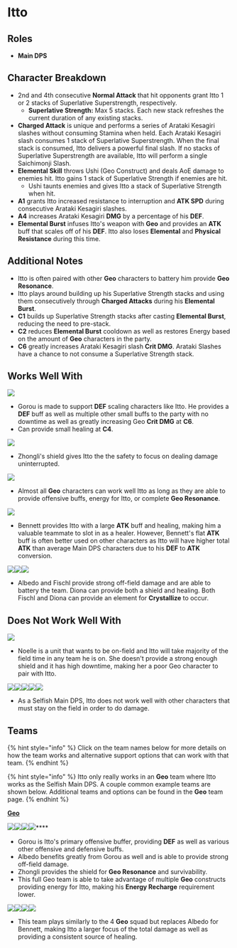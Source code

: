 # Itto

## **Roles**

* **Main DPS**

## **Character Breakdown**

* 2nd and 4th consecutive **Normal Attack** that hit opponents grant Itto 1 or 2 stacks of Superlative Superstrength, respectively.&#x20;
  * **Superlative Strength:** Max 5 stacks. Each new stack refreshes the current duration of any existing stacks.
* **Charged Attack** is unique and performs a series of Arataki Kesagiri slashes without consuming Stamina when held. Each Arataki Kesagiri slash consumes 1 stack of Superlative Superstrength. When the final stack is consumed, Itto delivers a powerful final slash. If no stacks of Superlative Superstrength are available, Itto will perform a single Saichimonji Slash.
* **Elemental Skill** throws Ushi (Geo Construct) and deals AoE damage to enemies hit. Itto gains 1 stack of Superlative Strength if enemies are hit.
  * Ushi taunts enemies and gives Itto a stack of Superlative Strength when hit.
* **A1** grants Itto increased resistance to interruption and **ATK SPD** during consecutive Arataki Kesagiri slashes.
* **A4** increases Arataki Kesagiri **DMG** by a percentage of his **DEF**.
* **Elemental Burst** infuses Itto's weapon with **Geo** and provides an **ATK** buff that scales off of his **DEF**. Itto also loses **Elemental** and **Physical Resistance** during this time.

## **Additional Notes**

* Itto is often paired with other **Geo** characters to battery him provide **Geo Resonance**.
* Itto plays around building up his Superlative Strength stacks and using them consecutively through **Charged Attacks** during his **Elemental Burst**.
* **C1** builds up Superlative Strength stacks after casting **Elemental Burst**, reducing the need to pre-stack.
* **C2** reduces **Elemental Burst** cooldown as well as restores Energy based on the amount of **Geo** characters in the party.
* **C6** greatly increases Arataki Kesagiri slash **Crit DMG**. Arataki Slashes have a chance to not consume a Superlative Strength stack.

## Works Well With

![](../../.gitbook/assets/UI\_AvatarIcon\_Gorou.png)

* Gorou is made to support **DEF** scaling characters like Itto. He provides a **DEF** buff as well as multiple other small buffs to the party with no downtime as well as greatly increasing Geo **Crit DMG** at **C6**.
* Can provide small healing at **C4**.

![](../../.gitbook/assets/UI\_AvatarIcon\_Zhongli.png)

* Zhongli's shield gives Itto the the safety to focus on dealing damage uninterrupted.

![](../../.gitbook/assets/Element\_Geo.webp)

* Almost all **Geo** characters can work well Itto as long as they are able to provide offensive buffs, energy for Itto, or complete **Geo Resonance**.

![](../../.gitbook/assets/UI\_AvatarIcon\_Bennett.png)

* Bennett provides Itto with a large **ATK** buff and healing, making him a valuable teammate to slot in as a healer. However, Bennett's flat **ATK** buff is often better used on other characters as Itto will have higher total **ATK** than average Main DPS characters due to his **DEF** to **ATK** conversion.

![](../../.gitbook/assets/UI\_AvatarIcon\_Albedo.png)![](../../.gitbook/assets/UI\_AvatarIcon\_Fischl.png)![](../../.gitbook/assets/UI\_AvatarIcon\_Diona.png)

* Albedo and Fischl provide strong off-field damage and are able to battery the team. Diona can provide both a shield and healing. Both Fischl and Diona can provide an element for **Crystallize** to occur.

## Does Not Work Well With

![](../../.gitbook/assets/UI\_AvatarIcon\_Noelle.png)

* Noelle is a unit that wants to be on-field and Itto will take majority of the field time in any team he is on. She doesn't provide a strong enough shield and it has high downtime, making her a poor Geo character to pair with Itto.

![](../../.gitbook/assets/UI\_AvatarIcon\_Hutao.png)![](../../.gitbook/assets/UI\_AvatarIcon\_Tartaglia.png)![](../../.gitbook/assets/UI\_AvatarIcon\_Keqing.png)![](../../.gitbook/assets/UI\_AvatarIcon\_Xiao.png)![](../../.gitbook/assets/UI\_AvatarIcon\_Eula.png)

* As a Selfish Main DPS, Itto does not work well with other characters that must stay on the field in order to do damage.

## **Teams**

{% hint style="info" %}
Click on the team names below for more details on how the team works and alternative support options that can work with that team.
{% endhint %}

{% hint style="info" %}
Itto only really works in an **Geo** team where Itto works as the Selfish Main DPS. A couple common example teams are shown below. Additional teams and options can be found in the **Geo** team page.
{% endhint %}

****[**Geo**](../../teams/geo.md)****

****![](../../.gitbook/assets/UI\_AvatarIcon\_Itto.png)****![](../../.gitbook/assets/UI\_AvatarIcon\_Gorou.png)****![](../../.gitbook/assets/UI\_AvatarIcon\_Albedo.png)****![](../../.gitbook/assets/UI\_AvatarIcon\_Zhongli.png)****

* Gorou is Itto's primary offensive buffer, providing **DEF** as well as various other offensive and defensive buffs.&#x20;
* Albedo benefits greatly from Gorou as well and is able to provide strong off-field damage.
* Zhongli provides the shield for **Geo Resonance** and survivability.
* This full Geo team is able to take advantage of multiple **Geo** constructs providing energy for Itto, making his **Energy Recharge** requirement lower.

![](../../.gitbook/assets/UI\_AvatarIcon\_Itto.png)![](../../.gitbook/assets/UI\_AvatarIcon\_Gorou.png)![](../../.gitbook/assets/UI\_AvatarIcon\_Zhongli.png)![](../../.gitbook/assets/UI\_AvatarIcon\_Bennett.png)

* This team plays similarly to the 4 **Geo** squad but replaces Albedo for Bennett, making Itto a larger focus of the total damage as well as providing a consistent source of healing.

